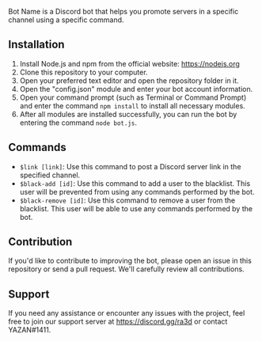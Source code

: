 Bot Name is a Discord bot that helps you promote servers in a specific channel using a specific command.

## Installation

1. Install Node.js and npm from the official website: https://nodejs.org
2. Clone this repository to your computer.
3. Open your preferred text editor and open the repository folder in it.
4. Open the "config.json" module and enter your bot account information.
5. Open your command prompt (such as Terminal or Command Prompt) and enter the command `npm install` to install all necessary modules.
6. After all modules are installed successfully, you can run the bot by entering the command `node bot.js`.

## Commands

- `$link [link]`: Use this command to post a Discord server link in the specified channel.
- `$black-add [id]`: Use this command to add a user to the blacklist. This user will be prevented from using any commands performed by the bot.
- `$black-remove [id]`: Use this command to remove a user from the blacklist. This user will be able to use any commands performed by the bot.

## Contribution

If you'd like to contribute to improving the bot, please open an issue in this repository or send a pull request. We'll carefully review all contributions.

## Support

If you need any assistance or encounter any issues with the project, feel free to join our support server at https://discord.gg/ra3d or contact YAZAN#1411.
